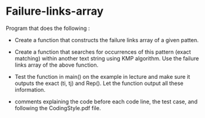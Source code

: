 # Failure-links-array
Program that does the following :
* Create a function that constructs the failure links array of a given patten.

* Create a function that searches for occurrences of this pattern (exact matching) within another text string using KMP algorithm. Use the failure links array of the above function.

* Test the function in main() on the example in lecture and make sure it outputs the exact (ti, tj) and Rep(). Let the function output all these information.

* comments explaining the code before each code line, the test case, and following the CodingStyle.pdf file.


